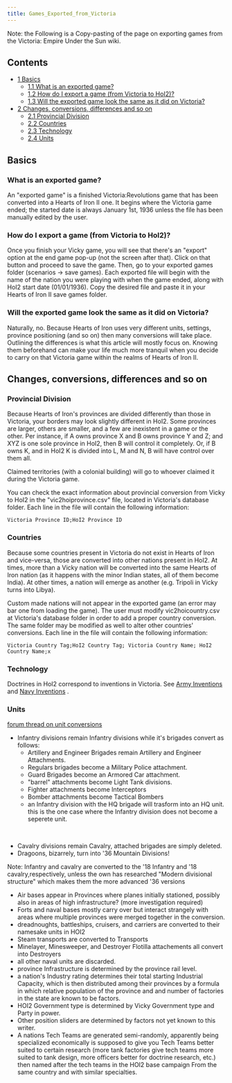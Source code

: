 ```yaml
---
title: Games_Exported_from_Victoria
---
```



Note: the Following is a Copy-pasting of the page on exporting games
from the Victoria: Empire Under the Sun wiki.

## Contents

-   [ 1 Basics ](#Basics)
    -   [ 1.1 What is an exported game? ](#What_is_an_exported_game.3F)
    -   [ 1.2 How do I export a game (from Victoria to HoI2)?
        ](#How_do_I_export_a_game_.28from_Victoria_to_HoI2.29.3F)
    -   [ 1.3 Will the exported game look the same as it did on
        Victoria?
        ](#Will_the_exported_game_look_the_same_as_it_did_on_Victoria.3F)
-   [ 2 Changes, conversions, differences and so on
    ](#Changes.2C_conversions.2C_differences_and_so_on)
    -   [ 2.1 Provincial Division ](#Provincial_Division)
    -   [ 2.2 Countries ](#Countries)
    -   [ 2.3 Technology ](#Technology)
    -   [ 2.4 Units ](#Units)

##  Basics 

###    What is an exported game? 

An "exported game" is a finished Victoria:Revolutions game that has been
converted into a Hearts of Iron II one. It begins where the Victoria
game ended; the started date is always January 1st, 1936 unless the file
has been manually edited by the user.

###    How do I export a game (from Victoria to HoI2)? 

Once you finish your Vicky game, you will see that there's an "export"
option at the end game pop-up (not the screen after that). Click on that
button and proceed to save the game. Then, go to your exported games
folder (scenarios -\> save games). Each exported file will begin with
the name of the nation you were playing with when the game ended, along
with HoI2 start date (01/01/1936). Copy the desired file and paste it in
your Hearts of Iron II save games folder.

###    Will the exported game look the same as it did on Victoria? 

Naturally, no. Because Hearts of Iron uses very different units,
settings, province positioning (and so on) then many conversions will
take place. Outlining the differences is what this article will mostly
focus on. Knowing them beforehand can make your life much more tranquil
when you decide to carry on that Victoria game within the realms of
Hearts of Iron II.

  

##    Changes, conversions, differences and so on 

###  Provincial Division 

Because Hearts of Iron's provinces are divided differently than those in
Victoria, your borders may look slightly different in HoI2. Some
provinces are larger, others are smaller, and a few are inexistent in a
game or the other. Per instance, if A owns province X and B owns
province Y and Z; and XYZ is one sole province in HoI2, then B will
control it completely. Or, if B owns K, and in HoI2 K is divided into L,
M and N, B will have control over them all.

Claimed territories (with a colonial building) will go to whoever
claimed it during the Victoria game.

You can check the exact information about provincial conversion from
Vicky to HoI2 in the "vic2hoiprovince.csv" file, located in Victoria's
database folder. Each line in the file will contain the following
information:

    Victoria Province ID;HoI2 Province ID

  

###  Countries 

Because some countries present in Victoria do not exist in Hearts of
Iron and vice-versa, those are converted into other nations present in
HoI2. At times, more than a Vicky nation will be converted into the same
Hearts of Iron nation (as it happens with the minor Indian states, all
of them become India). At other times, a nation will emerge as another
(e.g. Tripoli in Vicky turns into Libya).

Custom made nations will not appear in the exported game (an error may
bar one from loading the game). The user must modify vic2hoicountry.csv
at Victoria's database folder in order to add a proper country
conversion. The same folder may be modified as well to alter other
countries' conversions. Each line in the file will contain the following
information:

    Victoria Country Tag;HoI2 Country Tag; Victoria Country Name; HoI2 Country Name;x

###  Technology 

Doctrines in HoI2 correspond to inventions in Victoria. See [Army
Inventions](/wiki/index.php?title=Army_Inventions&action=edit&redlink=1 "Army Inventions (page does not exist)")
and [Navy
Inventions](/wiki/index.php?title=Navy_Inventions&action=edit&redlink=1 "Navy Inventions (page does not exist)")
.

###  Units 

[forum thread on unit
conversions](http://forum.paradoxplaza.com/forum/showthread.php?406223-What-does-a-engineers-brigade-convert-to-in-Hearts-of-Iron)

-   Infantry divisions remain Infantry divisions while it's brigades
    convert as follows:
    -   Artillery and Engineer Brigades remain Artillery and Engineer
        Attachments.
    -   Regulars brigades become a Military Police attachment.
    -   Guard Brigades become an Armored Car attachment.
    -   "barrel" attachments become Light Tank divisions.
    -   Fighter attachments become Interceptors
    -   Bomber attachments become Tactical Bombers
    -   an Infantry division with the HQ brigade will trasform into an
        HQ unit. this is the one case where the Infantry division does
        not become a seperete unit.

&nbsp;

-   Cavalry divisions remain Cavalry, attached brigades are simply
    deleted.
-   Dragoons, bizarrely, turn into '36 Mountain Divisions!

Note: Infantry and cavalry are converted to the '18 Infantry and '18
cavalry,respectively, unless the own has researched "Modern divisional
structure" which makes them the more advanced '36 versions

-   Air bases appear in Provinces where planes initially stationed,
    possibly also in areas of high infrastructure? (more investigation
    required)
-   Forts and naval bases mostly carry over but interact strangely with
    areas where multiple provinces were merged together in the
    conversion.
-   dreadnoughts, battleships, cruisers, and carriers are converted to
    their namesake units in HOI2
-   Steam transports are converted to Transports
-   Minelayer, Minesweeper, and Destroyer Flotilla attachements all
    convert into Destroyers
-   all other naval units are discarded.
-   province Infrastructure is determined by the province rail level.
-   a nation's Industry rating determines their total starting
    Industrial Capacity, which is then distributed among their provinces
    by a formula in which relative population of the province and and
    number of factories in the state are known to be factors.
-   HOI2 Government type is determined by Vicky Government type and
    Party in power.
-   Other position sliders are determined by factors not yet known to
    this writer.
-   A nations Tech Teams are generated semi-randomly, apparently being
    specialized economically is supposed to give you Tech Teams better
    suited to certain research (more tank factories give tech teams more
    suited to tank design, more officers better for doctrine research,
    etc.) then named after the tech teams in the HOI2 base campaign From
    the same country and with similar specialties.
